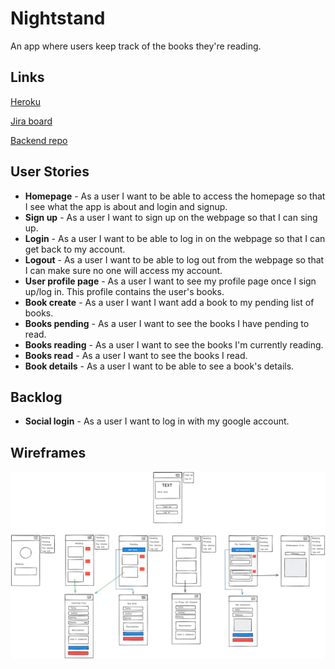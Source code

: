 # Nightstand
An app where users keep track of the books they're reading.

## Links 
[Heroku]()

[Jira board](https://x8a.atlassian.net/secure/RapidBoard.jspa?rapidView=1&projectKey=NIGHTSTAND)

[Backend repo](https://github.com/x8a/night-stand-backend)

## User Stories
- **Homepage** - As a user I want to be able to access the homepage so that I see what the app is about and login and signup.
- **Sign up** - As a user I want to sign up on the webpage so that I can sing up.
- **Login** - As a user I want to be able to log in on the webpage so that I can get back to my account.
- **Logout** - As a user I want to be able to log out from the webpage so that I can make sure no one will access my account.
- **User profile page** - As a user I want to see my profile page once I sign up/log in. This profile contains the user's books.
- **Book create** - As a user I want I want add a book to my pending list of books.
- **Books pending** - As a user I want to see the books I have pending to read.
- **Books reading** - As a user I want to see the books I'm currently reading.
- **Books read** - As a user I want to see the books I read.
- **Book details** - As a user I want to be able to see a book's details.

## Backlog
- **Social login** - As a user I want to log in with my google account.

## Wireframes
![Home](private/wireframes/app.png)
